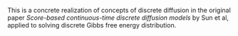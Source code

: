 This is a concrete realization of concepts of discrete diffusion in the original paper _Score-based continuous-time discrete diffusion models_ by Sun et al, applied to solving discrete Gibbs free energy distribution.
